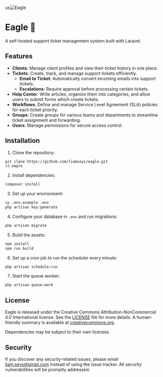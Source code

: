 us![Eagle](https://raw.githubusercontent.com/liamseys/eagle/main/.github/banner.jpg)

# Eagle 🦅

A self-hosted support ticket management system built with Laravel.

## Features

- **Clients**: Manage client profiles and view their ticket history in one place.
- **Tickets**: Create, track, and manage support tickets efficiently.
  - **Email to Ticket**: Automatically convert incoming emails into support tickets.
  - **Escalations**: Require approval before processing certain tickets.
- **Help Center**: Write articles, organize them into categories, and allow users to submit forms which create tickets.
- **Workflows**: Define and manage Service Level Agreement (SLA) policies for each ticket priority.
- **Groups**: Create groups for various teams and departments to streamline ticket assignment and forwarding.
- **Users**: Manage permissions for secure access control.

## Installation

1. Clone the repository:

```bash
git clone https://github.com/liamseys/eagle.git
cd eagle
```

2. Install dependencies:

```bash
composer install
```

3. Set up your environment:

```bash
cp .env.example .env
php artisan key:generate
```

4. Configure your database in `.env` and run migrations:

```bash
php artisan migrate
```

5. Build the assets:

```bash
npm install
npm run build
```

6. Set up a cron job to run the scheduler every minute:

```bash
php artisan schedule:run
```

7. Start the queue worker:

```bash
php artisan queue:work
```

## License

Eagle is released under the Creative Commons Attribution-NonCommercial 4.0 International license. See the [LICENSE](LICENSE) file for more details. A human-friendly summary is available at [creativecommons.org](https://creativecommons.org/licenses/by-nc/4.0/).

Dependencies may be subject to their own licenses.

## Security

If you discover any security-related issues, please email [liam.seys@gmail.com](mailto:liam.seys@gmail.com) instead of using the issue tracker. All security vulnerabilities will be promptly addressed.
